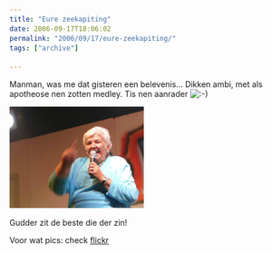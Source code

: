 ```yaml
---
title: "Eure zeekapiting"
date: 2006-09-17T18:06:02
permalink: "2006/09/17/eure-zeekapiting/"
tags: ["archive"]

---
```

Manman, was me dat gisteren een belevenis… Dikken ambi, met als apotheose nen zotten medley. Tis nen aanrader ![:-)](http://www.donebysimon.be/blog/wp-includes/images/smilies/icon_smile.gif)

![lucy loes](/images/blog/2006/09/lucy.gif)

Gudder zit de beste die der zin!

Voor wat pics: check [flickr](http://www.flickr.com/photos/simonvanherweghe/sets/72157594279505835/ "http://www.flickr.com/photos/simonvanherweghe/sets/72157594279505835/")
